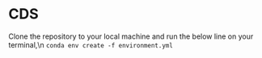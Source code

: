 # CDS
Clone the repository to your local machine and run the below line on your terminal,\n
<code>conda env create -f environment.yml</code>
